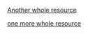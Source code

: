 [Another whole resource](https://github.com/SuperStar0907/CC)

[one more whole resource](https://github.com/indy256/codelibrary)

